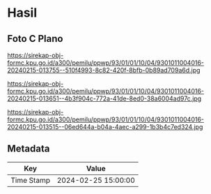 # Hasil

## Foto C Plano

https://sirekap-obj-formc.kpu.go.id/a300/pemilu/ppwp/93/01/01/10/04/9301011004016-20240215-013755--510f4993-8c82-420f-8bfb-0b89ad709a6d.jpg

https://sirekap-obj-formc.kpu.go.id/a300/pemilu/ppwp/93/01/01/10/04/9301011004016-20240215-013651--4b3f904c-772a-41de-8ed0-38a6004ad97c.jpg

https://sirekap-obj-formc.kpu.go.id/a300/pemilu/ppwp/93/01/01/10/04/9301011004016-20240215-013515--06ed644a-b04a-4aec-a299-1b3b4c7ed324.jpg


## Metadata

| Key        | Value               |
| ---------- | ------------------- |
| Time Stamp | 2024-02-25 15:00:00 |



